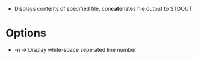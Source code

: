 - Displays contents of specified file, con**cat**enates file output to STDOUT

# Options
- -n -> Display white-space seperated line number